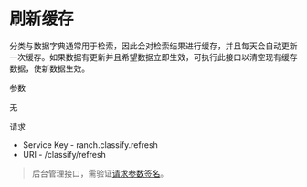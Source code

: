 # 刷新缓存

分类与数据字典通常用于检索，因此会对检索结果进行缓存，并且每天会自动更新一次缓存。如果数据有更新并且希望数据立即生效，可执行此接口以清空现有缓存数据，使新数据生效。

参数

无

请求
- Service Key - ranch.classify.refresh
- URI - /classify/refresh

> 后台管理接口，需验证[请求参数签名](https://github.com/heisedebaise/tephra/blob/master/tephra-ctrl/doc/sign.md)。
